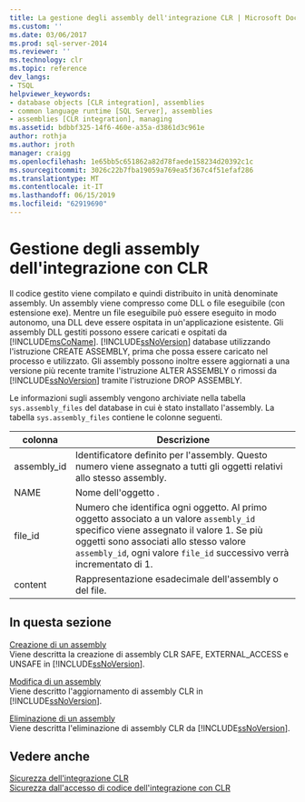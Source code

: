 ```yaml
---
title: La gestione degli assembly dell'integrazione CLR | Microsoft Docs
ms.custom: ''
ms.date: 03/06/2017
ms.prod: sql-server-2014
ms.reviewer: ''
ms.technology: clr
ms.topic: reference
dev_langs:
- TSQL
helpviewer_keywords:
- database objects [CLR integration], assemblies
- common language runtime [SQL Server], assemblies
- assemblies [CLR integration], managing
ms.assetid: bdbbf325-14f6-460e-a35a-d3861d3c961e
author: rothja
ms.author: jroth
manager: craigg
ms.openlocfilehash: 1e65bb5c651862a82d78faede158234d20392c1c
ms.sourcegitcommit: 3026c22b7fba19059a769ea5f367c4f51efaf286
ms.translationtype: MT
ms.contentlocale: it-IT
ms.lasthandoff: 06/15/2019
ms.locfileid: "62919690"
---
```

# <a name="managing-clr-integration-assemblies"></a>Gestione degli assembly dell'integrazione con CLR
  Il codice gestito viene compilato e quindi distribuito in unità denominate assembly. Un assembly viene compresso come DLL o file eseguibile (con estensione exe). Mentre un file eseguibile può essere eseguito in modo autonomo, una DLL deve essere ospitata in un'applicazione esistente. Gli assembly DLL gestiti possono essere caricati e ospitati da [!INCLUDE[msCoName](../../../includes/ssnoversion-md.md)]. [!INCLUDE[ssNoVersion](../../../includes/ssnoversion-md.md)] database utilizzando l'istruzione CREATE ASSEMBLY, prima che possa essere caricato nel processo e utilizzato. Gli assembly possono inoltre essere aggiornati a una versione più recente tramite l'istruzione ALTER ASSEMBLY o rimossi da [!INCLUDE[ssNoVersion](../../../includes/ssnoversion-md.md)] tramite l'istruzione DROP ASSEMBLY.  
  
 Le informazioni sugli assembly vengono archiviate nella tabella `sys.assembly_files` del database in cui è stato installato l'assembly. La tabella `sys.assembly_files` contiene le colonne seguenti.  
  
|colonna|Descrizione|  
|------------|-----------------|  
|assembly_id|Identificatore definito per l'assembly. Questo numero viene assegnato a tutti gli oggetti relativi allo stesso assembly.|  
|NAME|Nome dell'oggetto .|  
|file_id|Numero che identifica ogni oggetto. Al primo oggetto associato a un valore `assembly_id` specifico viene assegnato il valore 1. Se più oggetti sono associati allo stesso valore `assembly_id`, ogni valore `file_id` successivo verrà incrementato di 1.|  
|content|Rappresentazione esadecimale dell'assembly o del file.|  
  
## <a name="in-this-section"></a>In questa sezione  
 [Creazione di un assembly](creating-an-assembly.md)  
 Viene descritta la creazione di assembly CLR SAFE, EXTERNAL_ACCESS e UNSAFE in [!INCLUDE[ssNoVersion](../../../includes/ssnoversion-md.md)].  
  
 [Modifica di un assembly](altering-an-assembly.md)  
 Viene descritto l'aggiornamento di assembly CLR in [!INCLUDE[ssNoVersion](../../../includes/ssnoversion-md.md)].  
  
 [Eliminazione di un assembly](dropping-an-assembly.md)  
 Viene descritta l'eliminazione di assembly CLR da [!INCLUDE[ssNoVersion](../../../includes/ssnoversion-md.md)].  
  
## <a name="see-also"></a>Vedere anche  
 [Sicurezza dell'integrazione CLR](../security/clr-integration-security.md)   
 [Sicurezza dall'accesso di codice dell'integrazione con CLR](../security/clr-integration-code-access-security.md)  
  
  
